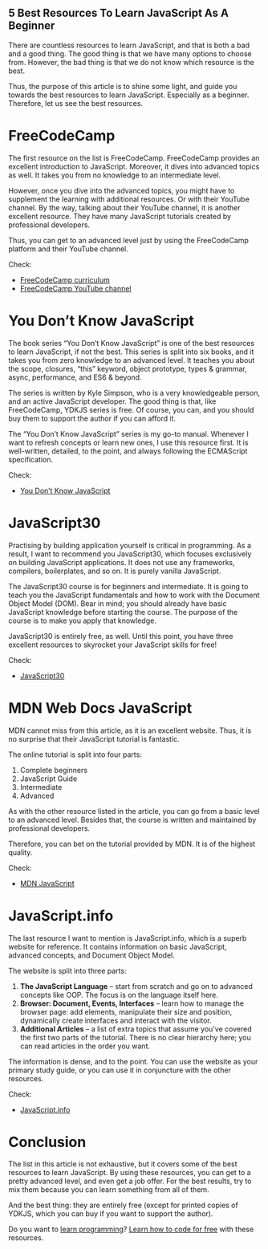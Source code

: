 ## 5 Best Resources To Learn JavaScript As A Beginner

There are countless resources to learn JavaScript, and that is both a bad and a good thing. The good thing is that we have many options to choose from. However, the bad thing is that we do not know which resource is the best.

Thus, the purpose of this article is to shine some light, and guide you towards the best resources to learn JavaScript. Especially as a beginner. Therefore, let us see the best resources.

# FreeCodeCamp
The first resource on the list is FreeCodeCamp. FreeCodeCamp provides an excellent introduction to JavaScript. Moreover, it dives into advanced topics as well. It takes you from no knowledge to an intermediate level.

However, once you dive into the advanced topics, you might have to supplement the learning with additional resources. Or with their YouTube channel. By the way, talking about their YouTube channel, it is another excellent resource. They have many JavaScript tutorials created by professional developers.

Thus, you can get to an advanced level just by using the FreeCodeCamp platform and their YouTube channel.

Check:
* [FreeCodeCamp curriculum](https://www.freecodecamp.org/learn/)
* [FreeCodeCamp YouTube channel](https://www.youtube.com/channel/UC8butISFwT-Wl7EV0hUK0BQ)

# You Don’t Know JavaScript
The book series “You Don’t Know JavaScript” is one of the best resources to learn JavaScript, if not the best. This series is split into six books, and it takes you from zero knowledge to an advanced level. It teaches you about the scope, closures, “this” keyword, object prototype, types & grammar, async, performance, and ES6 & beyond.

The series is written by Kyle Simpson, who is a very knowledgeable person, and an active JavaScript developer. The good thing is that, like FreeCodeCamp, YDKJS series is free. Of course, you can, and you should buy them to support the author if you can afford it.

The “You Don’t Know JavaScript” series is my go-to manual. Whenever I want to refresh concepts or learn new ones, I use this resource first. It is well-written, detailed, to the point, and always following the ECMAScript specification.

Check:
* [You Don’t Know JavaScript](https://github.com/getify/You-Dont-Know-JS)

# JavaScript30
Practising by building application yourself is critical in programming. As a result, I want to recommend you JavaScript30, which focuses exclusively on building JavaScript applications. It does not use any frameworks, compilers, boilerplates, and so on. It is purely vanilla JavaScript.

The JavaScript30 course is for beginners and intermediate. It is going to teach you the JavaScript fundamentals and how to work with the Document Object Model (DOM). Bear in mind; you should already have basic JavaScript knowledge before starting the course. The purpose of the course is to make you apply that knowledge.

JavaScript30 is entirely free, as well. Until this point, you have three excellent resources to skyrocket your JavaScript skills for free!

Check:
* [JavaScript30](https://javascript30.com/)

# MDN Web Docs JavaScript
MDN cannot miss from this article, as it is an excellent website. Thus, it is no surprise that their JavaScript tutorial is fantastic. 

The online tutorial is split into four parts:
1. Complete beginners
2. JavaScript Guide
3. Intermediate
4. Advanced

As with the other resource listed in the article, you can go from a basic level to an advanced level. Besides that, the course is written and maintained by professional developers. 

Therefore, you can bet on the tutorial provided by MDN. It is of the highest quality.

Check:
* [MDN JavaScript](https://developer.mozilla.org/en-US/docs/Web/JavaScript)

# JavaScript.info
The last resource I want to mention is JavaScript.info, which is a superb website for reference. It contains information on basic JavaScript, advanced concepts, and Document Object Model. 

The website is split into three parts:

1. **The JavaScript Language** – start from scratch and go on to advanced concepts like OOP. The focus is on the language itself here.
2. **Browser: Document, Events, Interfaces** – learn how to manage the browser page: add elements, manipulate their size and position, dynamically create interfaces and interact with the visitor.
3. **Additional Articles** – a list of extra topics that assume you’ve covered the first two parts of the tutorial. There is no clear hierarchy here; you can read articles in the order you want.

The information is dense, and to the point. You can use the website as your primary study guide, or you can use it in conjuncture with the other resources. 

Check:
* [JavaScript.info](http://javascript.info/)

# Conclusion
The list in this article is not exhaustive, but it covers some of the best resources to learn JavaScript. By using these resources, you can get to a pretty advanced level, and even get a job offer. For the best results, try to mix them because you can learn something from all of them.

And the best thing: they are entirely free (except for printed copies of YDKJS, which you can buy if you want to support the author).

Do you want to [learn programming](https://catalins.tech/20-best-places-to-learn-programming-for-free)? [Learn how to code for free](https://catalins.tech/20-best-places-to-learn-programming-for-free) with these resources.